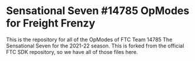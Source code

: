 # Sensational Seven #14785 OpModes for Freight Frenzy

This is the repository for all of the OpModes of FTC Team 14785 The Sensational Seven for the 2021-22 season. This is forked from the official FTC SDK repository, so we have all of those files here.
